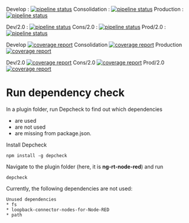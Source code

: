 Develop : [![pipeline status](https://gitlab.project.com/plugins/ng-rt-node-red/badges/develop/pipeline.svg)](https://gitlab.project.com/plugins/ng-rt-node-red/commits/develop)
Consolidation : [![pipeline status](https://gitlab.project.com/plugins/ng-rt-node-red/badges/consolidation/pipeline.svg)](https://gitlab.project.com/plugins/ng-rt-node-red/commits/consolidation)
Production : [![pipeline status](https://gitlab.project.com/plugins/ng-rt-node-red/badges/production/pipeline.svg)](https://gitlab.project.com/plugins/ng-rt-node-red/commits/production)

Dev/2.0 : [![pipeline status](https://gitlab.project.com/plugins/ng-rt-node-red/badges/dev/2.0/pipeline.svg)](https://gitlab.project.com/plugins/ng-rt-node-red/commits/dev/2.0)
Cons/2.0 : [![pipeline status](https://gitlab.project.com/plugins/ng-rt-node-red/badges/cons/2.0/pipeline.svg)](https://gitlab.project.com/plugins/ng-rt-node-red/commits/cons/2.0)
Prod/2.0 : [![pipeline status](https://gitlab.project.com/plugins/ng-rt-node-red/badges/prod/2.0/pipeline.svg)](https://gitlab.project.com/plugins/ng-rt-node-red/commits/prod/2.0)


Develop [![coverage report](https://gitlab.project.com/plugins/ng-rt-node-red/badges/develop/coverage.svg)](https://gitlab.project.com/plugins/ng-rt-node-red/commits/develop)
Consolidation [![coverage report](https://gitlab.project.com/plugins/ng-rt-node-red/badges/consolidation/coverage.svg)](https://gitlab.project.com/plugins/ng-rt-node-red/commits/consolidation)
Production [![coverage report](https://gitlab.project.com/plugins/ng-rt-node-red/badges/production/coverage.svg)](https://gitlab.project.com/plugins/ng-rt-node-red/commits/production)

Dev/2.0 [![coverage report](https://gitlab.project.com/plugins/ng-rt-node-red/badges/dev/2.0/coverage.svg)](https://gitlab.project.com/plugins/ng-rt-node-red/commits/dev/2.0)
Cons/2.0 [![coverage report](https://gitlab.project.com/plugins/ng-rt-node-red/badges/cons/2.0/coverage.svg)](https://gitlab.project.com/plugins/ng-rt-node-red/commits/cons/2.0)
Prod/2.0 [![coverage report](https://gitlab.project.com/plugins/ng-rt-node-red/badges/prod/2.0/coverage.svg)](https://gitlab.project.com/plugins/ng-rt-node-red/commits/prod/2.0)

# Run dependency check

In a plugin folder, run Depcheck to find out which dependencies

*  are used
*  are not used
*  are missing from package.json.

Install Depcheck

```
npm install -g depcheck
```

Navigate to the plugin folder (here, it is **ng-rt-node-red**) and run
```
depcheck
```

Currently, the following dependencies are not used:
```
Unused dependencies
* fs
* loopback-connector-nodes-for-Node-RED
* path
```